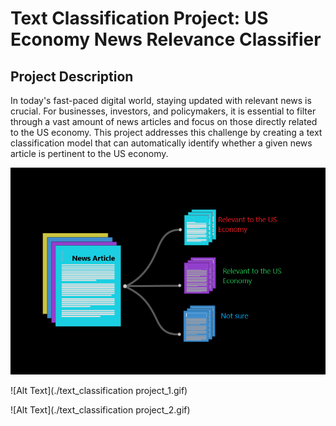 # Text Classification Project: US Economy News Relevance Classifier


## Project Description

In today's fast-paced digital world, staying updated with relevant news is crucial. For businesses, investors, and policymakers, it is essential to filter through a vast amount of news articles and focus on those directly related to the US economy. This project addresses this challenge by creating a text classification model that can automatically identify whether a given news article is pertinent to the US economy.



![Alt Text](./text_classification_project.png)


![Alt Text](./text_classification project_1.gif)


![Alt Text](./text_classification project_2.gif)
